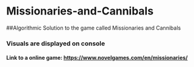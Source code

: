 # Missionaries-and-Cannibals
##Algorithmic Solution to the game called Missionaries and Cannibals  <br />
### Visuals are displayed on console
#### Link to a online game: https://www.novelgames.com/en/missionaries/
